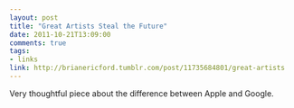 ```yaml
---
layout: post
title: "Great Artists Steal the Future"
date: 2011-10-21T13:09:00
comments: true
tags:
- links
link: http://brianericford.tumblr.com/post/11735684801/great-artists
---
```

Very thoughtful piece about the difference between Apple and Google.
